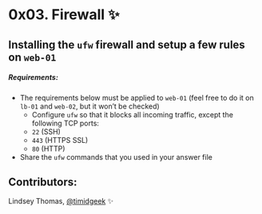 # 0x03. Firewall :sparkles:

## Installing the `ufw` firewall and setup a few rules on `web-01`
##### Requirements:
- The requirements below must be applied to `web-01` (feel free to do it on `lb-01` and `web-02`, but it won’t be checked)
    - Configure `ufw` so that it blocks all incoming traffic, except the following TCP ports:
    - `22` (SSH)
    - `443` (HTTPS SSL)
    - `80` (HTTP)
- Share the `ufw` commands that you used in your answer file

## Contributors:
Lindsey Thomas, [@timidgeek](https://github.com/timidgeek/) :sparkles:
